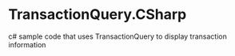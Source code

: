 # TransactionQuery.CSharp
c# sample code that uses TransactionQuery to display transaction information

